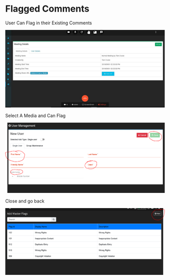 # Flagged Comments

User Can Flag in their Existing Comments

![](../.gitbook/assets/image%20%2856%29.png)

Select A Media and Can Flag

![](../.gitbook/assets/image%20%28246%29.png)

Close and go back

![](../.gitbook/assets/image%20%28240%29.png)



